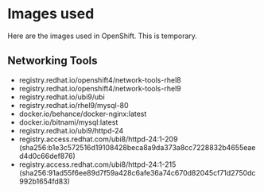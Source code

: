 # Images used

Here are the images used in OpenShift. This is temporary.

## Networking Tools

- registry.redhat.io/openshift4/network-tools-rhel8
- registry.redhat.io/openshift4/network-tools-rhel9
- registry.redhat.io/ubi9/ubi
- registry.redhat.io/rhel9/mysql-80
- docker.io/behance/docker-nginx:latest
- docker.io/bitnami/mysql:latest
- registry.redhat.io/ubi9/httpd-24
- registry.access.redhat.com/ubi8/httpd-24:1-209 (sha256:b1e3c572516d19108428beca8a9da373a8cc7228832b4655eaed4d0c66def876)
- registry.access.redhat.com/ubi8/httpd-24:1-215 (sha256:91ad55f6ee89d7f59a428c6afe36a74c670d82045cf71d2750dc992b1654fd83)
